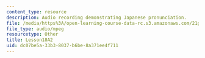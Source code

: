 ```yaml
---
content_type: resource
description: Audio recording demonstrating Japanese pronunciation.
file: /media/https%3A/open-learning-course-data-rc.s3.amazonaws.com/21g-504-japanese-iv-spring-2009/dc07be5a33b38037b6be8a371ee4f711_Lesson18A2.mp3
file_type: audio/mpeg
resourcetype: Other
title: Lesson18A2
uid: dc07be5a-33b3-8037-b6be-8a371ee4f711
---
```

